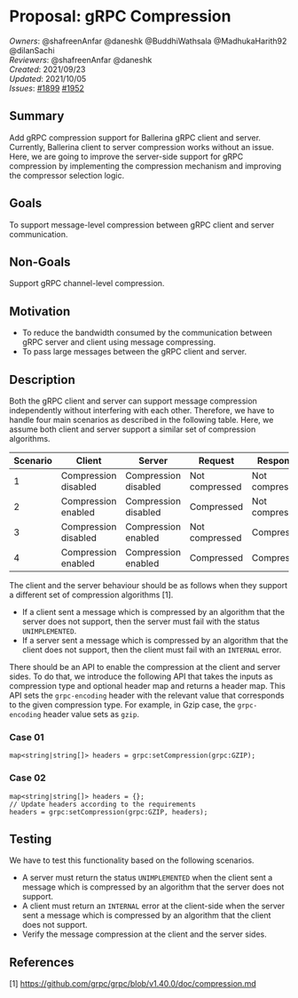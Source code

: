# Proposal: gRPC Compression

_Owners_: @shafreenAnfar @daneshk @BuddhiWathsala @MadhukaHarith92 @dilanSachi  
_Reviewers_: @shafreenAnfar @daneshk  
_Created_: 2021/09/23  
_Updated_: 2021/10/05  
_Issues_: [#1899](https://github.com/ballerina-platform/ballerina-standard-library/issues/1899) [#1952](https://github.com/ballerina-platform/ballerina-standard-library/issues/1952)

## Summary
Add gRPC compression support for Ballerina gRPC client and server. Currently, Ballerina client to server compression works without an issue. Here, we are going to improve the server-side support for gRPC compression by implementing the compression mechanism and improving the compressor selection logic.

## Goals
To support message-level compression between gRPC client and server communication.

## Non-Goals
Support gRPC channel-level compression.

## Motivation
- To reduce the bandwidth consumed by the communication between gRPC server and client using message compressing.
- To pass large messages between the gRPC client and server.

## Description

Both the gRPC client and server can support message compression independently without interfering with each other. Therefore, we have to handle four main scenarios as described in the following table. Here, we assume both client and server support a similar set of compression algorithms.

|Scenario|Client|Server|Request|Response|Status|
|---|---|---|---|---|---|
|1|Compression disabled|Compression disabled|Not compressed|Not compressed|Successful|
|2|Compression enabled|Compression disabled|Compressed|Not compressed|Successful|
|3|Compression disabled|Compression enabled|Not compressed|Compressed|Successful|
|4|Compression enabled|Compression enabled|Compressed|Compressed|Successful|

The client and the server behaviour should be as follows when they support a different set of compression algorithms [1].
- If a client sent a message which is compressed by an algorithm that the server does not support, then the server must fail with the status `UNIMPLEMENTED`.
- If a server sent a message which is compressed by an algorithm that the client does not support, then the client must fail with an `INTERNAL` error.

There should be an API to enable the compression at the client and server sides. To do that, we introduce the following API that takes the inputs as compression type and optional header map and returns a header map. This API sets the `grpc-encoding` header with the relevant value that corresponds to the given compression type. For example, in Gzip case, the `grpc-encoding` header value sets as `gzip`.

### Case 01
```ballerina
map<string|string[]> headers = grpc:setCompression(grpc:GZIP);
```

### Case 02
```ballerina
map<string|string[]> headers = {};
// Update headers according to the requirements
headers = grpc:setCompression(grpc:GZIP, headers);
```

## Testing
We have to test this functionality based on the following scenarios.
- A server must return the status `UNIMPLEMENTED` when the client sent a message which is compressed by an algorithm that the server does not support.
- A client must return an `INTERNAL` error at the client-side when the server sent a message which is compressed by an algorithm that the client does not support.
- Verify the message compression at the client and the server sides.


## References
[1] https://github.com/grpc/grpc/blob/v1.40.0/doc/compression.md
